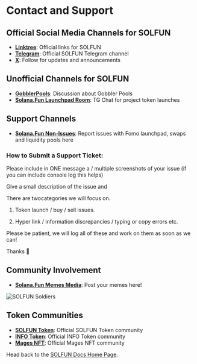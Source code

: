 # Contact and Support

## Official Social Media Channels for SOLFUN

* [**Linktree**](https://linktr.ee/fomo3d): Official links for SOLFUN
* [**Telegram**](https://t.me/fomo3dGobbler): Official SOLFUN Telegram channel
* [**X**](https://x.com/solanaDOTfun): Follow for updates and announcements

## Unofficial Channels for SOLFUN

* [**GobblerPools**](https://t.me/GobblerPools): Discussion about Gobbler Pools
* [**Solana.Fun Launchpad Room**](https://t.me/Fomo3dShills): TG Chat for project token launches

## Support Channels

* [**Solana.Fun Non-Issues**](https://t.me/+wkvyBlOTBcc3ZWM0): Report issues with Fomo launchpad, swaps and liquidity pools here

### How to Submit a Support Ticket:

Please include in ONE message a / multiple screenshots of your issue (if you can include console log this helps) 

Give a small description of the issue and 

There are twocategories we will focus on. 

1. Token launch / buy / sell issues. 

2. Hyper link / information discrepancies / typing or copy errors etc. 

Please be patient, we will log all of these and work on them as soon as we can! 

Thanks 🙏

## Community Involvement

* **[Solana.Fun Memes Media](https://t.me/SlanaFunMemesMedia)**: Post your memes here!

![SOLFUN Soldiers](/assets/fomo3d-soldiers.gif)

## Token Communities

* [**SOLFUN Token**](https://t.me/fomo3dGobbler): Official SOLFUN Token community
* [**INFO Token**](https://t.me/Infothedog): Official INFO Token community
* [**Mages NFT**](https://t.me/FomoMages): Official Mages NFT community

Head back to the [SOLFUN Docs Home Page](/).